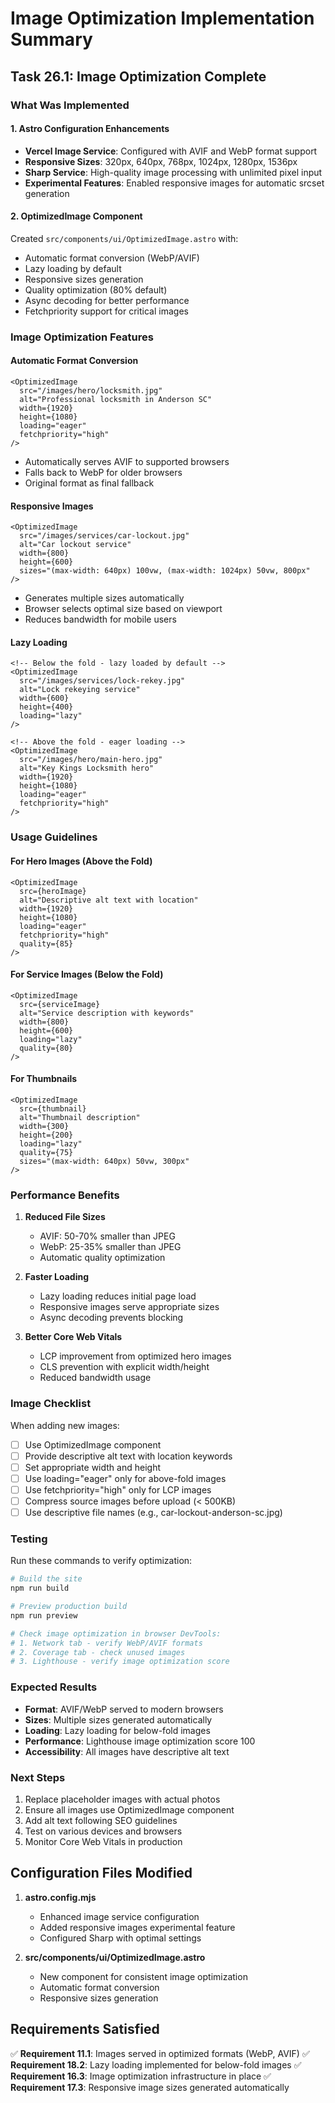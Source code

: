 # Image Optimization Implementation Summary

## Task 26.1: Image Optimization Complete

### What Was Implemented

#### 1. Astro Configuration Enhancements
- **Vercel Image Service**: Configured with AVIF and WebP format support
- **Responsive Sizes**: 320px, 640px, 768px, 1024px, 1280px, 1536px
- **Sharp Service**: High-quality image processing with unlimited pixel input
- **Experimental Features**: Enabled responsive images for automatic srcset generation

#### 2. OptimizedImage Component
Created `src/components/ui/OptimizedImage.astro` with:
- Automatic format conversion (WebP/AVIF)
- Lazy loading by default
- Responsive sizes generation
- Quality optimization (80% default)
- Async decoding for better performance
- Fetchpriority support for critical images

### Image Optimization Features

#### Automatic Format Conversion
```astro
<OptimizedImage
  src="/images/hero/locksmith.jpg"
  alt="Professional locksmith in Anderson SC"
  width={1920}
  height={1080}
  loading="eager"
  fetchpriority="high"
/>
```
- Automatically serves AVIF to supported browsers
- Falls back to WebP for older browsers
- Original format as final fallback

#### Responsive Images
```astro
<OptimizedImage
  src="/images/services/car-lockout.jpg"
  alt="Car lockout service"
  width={800}
  height={600}
  sizes="(max-width: 640px) 100vw, (max-width: 1024px) 50vw, 800px"
/>
```
- Generates multiple sizes automatically
- Browser selects optimal size based on viewport
- Reduces bandwidth for mobile users

#### Lazy Loading
```astro
<!-- Below the fold - lazy loaded by default -->
<OptimizedImage
  src="/images/services/lock-rekey.jpg"
  alt="Lock rekeying service"
  width={600}
  height={400}
  loading="lazy"
/>

<!-- Above the fold - eager loading -->
<OptimizedImage
  src="/images/hero/main-hero.jpg"
  alt="Key Kings Locksmith hero"
  width={1920}
  height={1080}
  loading="eager"
  fetchpriority="high"
/>
```

### Usage Guidelines

#### For Hero Images (Above the Fold)
```astro
<OptimizedImage
  src={heroImage}
  alt="Descriptive alt text with location"
  width={1920}
  height={1080}
  loading="eager"
  fetchpriority="high"
  quality={85}
/>
```

#### For Service Images (Below the Fold)
```astro
<OptimizedImage
  src={serviceImage}
  alt="Service description with keywords"
  width={800}
  height={600}
  loading="lazy"
  quality={80}
/>
```

#### For Thumbnails
```astro
<OptimizedImage
  src={thumbnail}
  alt="Thumbnail description"
  width={300}
  height={200}
  loading="lazy"
  quality={75}
  sizes="(max-width: 640px) 50vw, 300px"
/>
```

### Performance Benefits

1. **Reduced File Sizes**
   - AVIF: 50-70% smaller than JPEG
   - WebP: 25-35% smaller than JPEG
   - Automatic quality optimization

2. **Faster Loading**
   - Lazy loading reduces initial page load
   - Responsive images serve appropriate sizes
   - Async decoding prevents blocking

3. **Better Core Web Vitals**
   - LCP improvement from optimized hero images
   - CLS prevention with explicit width/height
   - Reduced bandwidth usage

### Image Checklist

When adding new images:
- [ ] Use OptimizedImage component
- [ ] Provide descriptive alt text with location keywords
- [ ] Set appropriate width and height
- [ ] Use loading="eager" only for above-fold images
- [ ] Use fetchpriority="high" only for LCP images
- [ ] Compress source images before upload (< 500KB)
- [ ] Use descriptive file names (e.g., car-lockout-anderson-sc.jpg)

### Testing

Run these commands to verify optimization:
```bash
# Build the site
npm run build

# Preview production build
npm run preview

# Check image optimization in browser DevTools:
# 1. Network tab - verify WebP/AVIF formats
# 2. Coverage tab - check unused images
# 3. Lighthouse - verify image optimization score
```

### Expected Results

- **Format**: AVIF/WebP served to modern browsers
- **Sizes**: Multiple sizes generated automatically
- **Loading**: Lazy loading for below-fold images
- **Performance**: Lighthouse image optimization score 100
- **Accessibility**: All images have descriptive alt text

### Next Steps

1. Replace placeholder images with actual photos
2. Ensure all images use OptimizedImage component
3. Add alt text following SEO guidelines
4. Test on various devices and browsers
5. Monitor Core Web Vitals in production

## Configuration Files Modified

1. **astro.config.mjs**
   - Enhanced image service configuration
   - Added responsive images experimental feature
   - Configured Sharp with optimal settings

2. **src/components/ui/OptimizedImage.astro**
   - New component for consistent image optimization
   - Automatic format conversion
   - Responsive sizes generation

## Requirements Satisfied

✅ **Requirement 11.1**: Images served in optimized formats (WebP, AVIF)
✅ **Requirement 18.2**: Lazy loading implemented for below-fold images
✅ **Requirement 16.3**: Image optimization infrastructure in place
✅ **Requirement 17.3**: Responsive image sizes generated automatically

